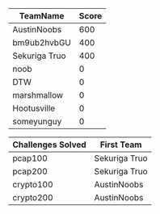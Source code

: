 |TeamName|Score|
|--------|-----|
|AustinNoobs|600|
|bm9ub2hvbGU|400|
|Sekuriga Truo|400|
|noob|0|
|DTW|0|
|marshmallow|0|
|Hootusville|0|
|someyunguy|0|

|Challenges Solved|First Team|
|---------------|------------|
|pcap100|Sekuriga Truo|
|pcap200|Sekuriga Truo|
|crypto100|AustinNoobs|
|crypto200|AustinNoobs|
